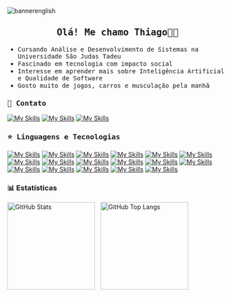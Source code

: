 
![bannerenglish](https://github.com/user-attachments/assets/ec0a0505-b2c1-43ce-89ae-894eee348bfe)

<h2 align='center'><samp>Olá! Me chamo Thiago👋🏼</samp></h2>

<ul>
  <li><samp>Cursando Análise e Desenvolvimento de Sistemas na Universidade São Judas Tadeu</samp></li>
  <li><samp>Fascinado em tecnologia com impacto social</samp></li>
  <li><samp>Interesse em aprender mais sobre Inteligência Artificial e Qualidade de Software</samp></li>
  <li><samp>Gosto muito de jogos, carros e musculação pela manhã</samp></li>
</ul>

<h3><samp>🍄 Contato </samp></h3>

[![My Skills](https://skillicons.dev/icons?i=linkedin)](https://www.linkedin.com/in/thiagomonteiro51/)
[![My Skills](https://skillicons.dev/icons?i=gmail)](mailto:th.monteiro.r@gmail.com)
[![My Skills](https://skillicons.dev/icons?i=instagram)](https://www.instagram.com/tthiago__11/)

<h3><samp>⭐ Linguagens e Tecnologias</samp></h3>

[![My Skills](https://skillicons.dev/icons?i=pycharm)](https://skillicons.dev)
[![My Skills](https://skillicons.dev/icons?i=python)](https://skillicons.dev)
[![My Skills](https://skillicons.dev/icons?i=vscode)](https://skillicons.dev)
[![My Skills](https://skillicons.dev/icons?i=js)](https://skillicons.dev)
[![My Skills](https://skillicons.dev/icons?i=css)](https://skillicons.dev)
[![My Skills](https://skillicons.dev/icons?i=html)](https://skillicons.dev)
[![My Skills](https://skillicons.dev/icons?i=bootstrap)](https://skillicons.dev)
[![My Skills](https://skillicons.dev/icons?i=figma)](https://skillicons.dev)
[![My Skills](https://skillicons.dev/icons?i=php)](https://skillicons.dev)
[![My Skills](https://skillicons.dev/icons?i=laravel)](https://skillicons.dev)
[![My Skills](https://skillicons.dev/icons?i=postman)](https://skillicons.dev)
[![My Skills](https://skillicons.dev/icons?i=mysql)](https://skillicons.dev)
[![My Skills](https://skillicons.dev/icons?i=eclipse)](https://skillicons.dev)
[![My Skills](https://skillicons.dev/icons?i=java)](https://skillicons.dev)
[![My Skills](https://skillicons.dev/icons?i=arduino)](https://skillicons.dev)
[![My Skills](https://skillicons.dev/icons?i=github)](https://skillicons.dev)
[![My Skills](https://skillicons.dev/icons?i=git)](https://skillicons.dev)

### 📊 Estatísticas

<p>
  <img 
    align="left" 
    alt="GitHub Stats" 
    height="200" 
    style="padding-right: 10px;" 
    src="https://github-readme-stats.vercel.app/api?username=thiago-git1910&show_icons=true&theme=tokyonight&include_all_commits=true&locale=pt-br" 
  />

  <img 
    align="left" 
    alt="GitHub Top Langs" 
    height="200" 
    src="https://github-readme-stats.vercel.app/api/top-langs/?username=thiago-git1910&theme=tokyonight&layout=compact&custom_title=Tecnologias&langs_count=9" 
  />
</p>

